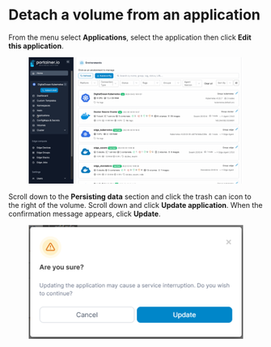 # Detach a volume from an application

From the menu select **Applications**, select the application then click **Edit this application**.

<figure><img src="../../../.gitbook/assets/2.15-k8s_kubernetes_applications_edit_app.gif" alt=""><figcaption></figcaption></figure>

Scroll down to the **Persisting data** section and click the trash can icon to the right of the volume. Scroll down and click **Update application**. When the confirmation message appears, click **Update**.

<figure><img src="../../../.gitbook/assets/2.15-k8s-applications-detach-confirm.png" alt=""><figcaption></figcaption></figure>
